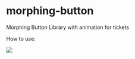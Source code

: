 # morphing-button
Morphing Button Library with animation for tickets

How to use:

[![](https://jitpack.io/v/yeltayev22/morphing-button.svg)](https://jitpack.io/#yeltayev22/morphing-button)
